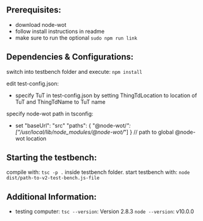 ## Prerequisites:
- download node-wot
- follow install instructions in readme
- make sure to run the optional `sudo npm run link`

## Dependencies & Configurations:

switch into testbench folder and execute:
`npm install`

edit test-config.json:

- specify TuT in test-config.json by setting ThingTdLocation to location of TuT and ThingTdName to TuT name

specify node-wot path in tsconfig:

- set "baseUrl": "src"
    "paths": { "@node-wot/*": ["/usr/local/lib/node_modules/@node-wot/*"] } // path to global @node-wot location

## Starting the testbench:

compile with: `tsc -p .` inside testbench folder.
start testbench with: `node dist/path-to-v2-test-bench.js-file`


## Additional Information:

- testing computer:
	`tsc --version`: Version 2.8.3
	`node --version`: v10.0.0

